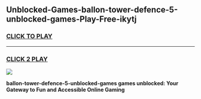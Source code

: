 
## Unblocked-Games-ballon-tower-defence-5-unblocked-games-Play-Free-ikytj
<h3>
<a href="https://premium76.site?title=ballon-tower-defence-5-unblocked-games&ref=17A">CLICK TO PLAY</a></h3>
<hr>

<h3>
<a href="https://premium76.site?title=ballon-tower-defence-5-unblocked-games&ref=17A">CLICK 2 PLAY</a>
  
</h3>

<a href="https://premium76.site?title=ballon-tower-defence-5-unblocked-games&ref=17A"><img src="https://clearcache.store/games.png"></a>


**ballon-tower-defence-5-unblocked-games games unblocked: Your Gateway to Fun and Accessible Online Gaming**
